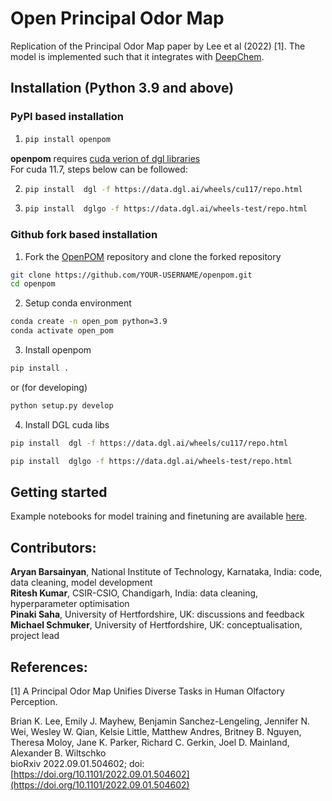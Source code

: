 # Open Principal Odor Map
Replication of the Principal Odor Map paper by Lee et al (2022) \[1\].
The model is implemented such that it integrates with [DeepChem](https://github.com/deepchem/deepchem ).

## Installation (Python 3.9 and above)
### PyPI based installation
1. ```bash
   pip install openpom
   ```

**openpom** requires [cuda verion of dgl libraries](https://www.dgl.ai/pages/start.html)<br>
For cuda 11.7, steps below can be followed:

2. ```bash
   pip install  dgl -f https://data.dgl.ai/wheels/cu117/repo.html
   ```
3. ```bash
   pip install  dglgo -f https://data.dgl.ai/wheels-test/repo.html
   ```

### Github fork based installation
1. Fork the [OpenPOM](https://github.com/ARY2260/openpom) repository
and clone the forked repository

```bash
git clone https://github.com/YOUR-USERNAME/openpom.git
cd openpom
```

2. Setup conda environment
```bash
conda create -n open_pom python=3.9
conda activate open_pom
```

3. Install openpom

```bash
pip install .
```

or (for developing)
```bash
python setup.py develop
```
4. Install DGL cuda libs
```bash
pip install  dgl -f https://data.dgl.ai/wheels/cu117/repo.html

pip install  dglgo -f https://data.dgl.ai/wheels-test/repo.html
```

## Getting started
Example notebooks for model training and finetuning are available [here](https://github.com/ARY2260/openpom/tree/main/examples).

## Contributors:
**Aryan Barsainyan**, National Institute of Technology, Karnataka, India: code, data cleaning, model development<br/>
**Ritesh Kumar**, CSIR-CSIO, Chandigarh, India: data cleaning, hyperparameter optimisation<br/>
**Pinaki Saha**, University of Hertfordshire, UK: discussions and feedback<br/>
**Michael Schmuker**, University of Hertfordshire, UK: conceptualisation, project lead<br/>

## References:
\[1\] A Principal Odor Map Unifies Diverse Tasks in Human Olfactory Perception.<br/>

Brian K. Lee, Emily J. Mayhew, Benjamin Sanchez-Lengeling, Jennifer N. Wei, Wesley W. Qian, Kelsie Little, Matthew Andres, Britney B. Nguyen, Theresa Moloy, Jane K. Parker, Richard C. Gerkin, Joel D. Mainland, Alexander B. Wiltschko<br/>
bioRxiv 2022.09.01.504602; doi: [https://doi.org/10.1101/2022.09.01.504602](https://doi.org/10.1101/2022.09.01.504602)
